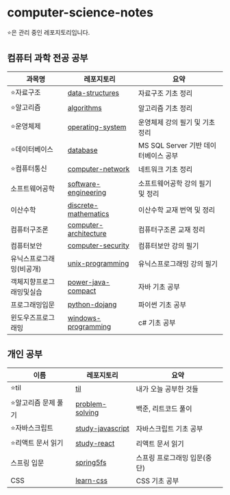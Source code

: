 # computer-science-notes

:star:은 관리 중인 레포지토리입니다.

## 컴퓨터 과학 전공 공부

| 과목명                   | 레포지토리                                                   | 요약                                 |
| ------------------------ | ------------------------------------------------------------ | ------------------------------------ |
| :star:자료구조           | [data-structures](https://github.com/leegwae/data-structures) | 자료구조 기초 정리                   |
| :star:알고리즘 | [algorithms](https://github.com/leegwae/algorithms) | 알고리즘 기초 정리 |
| :star:운영체제 | [operating-system](https://github.com/leegwae/operating-system) | 운영체제 강의 필기 및 기초 정리 |
| :star:데이터베이스 | [database](https://github.com/leegwae/database) | MS SQL Server 기반 데이터베이스 공부 |
| :star:컴퓨터통신         | [computer-network](https://github.com/leegwae/computer-network) | 네트워크 기초 정리                   |
| 소프트웨어공학 | [software-engineering](https://github.com/leegwae/software-engineering) | 소프트웨어공학 강의 필기 및 정리 |
| 이산수학 | [discrete-mathematics](https://github.com/leegwae/discrete-mathematics) | 이산수학 교재 번역 및 정리 |
| 컴퓨터구조론             | [computer-architecture](https://github.com/leegwae/computer-architecture) | 컴퓨터구조론 교재 정리               |
| 컴퓨터보안               | [computer-security](https://github.com/leegwae/computer-security) | 컴퓨터보안 강의 필기                 |
| 유닉스프로그래밍(비공개) | [unix-programming](https://github.com/leegwae/unix-programming) | 유닉스프로그래밍 강의 필기           |
| 객체지향프로그래밍및실습 | [power-java-compact](https://github.com/leegwae/power-java-compact) | 자바 기초 공부 |
| 프로그래밍입문 | [python-dojang](https://github.com/leegwae/python-dojang) | 파이썬 기초 공부 |
| 윈도우즈프로그래밍 | [windows-programming](https://github.com/leegwae/windows-programming) | c# 기초 공부 |



## 개인 공부

| 이름         | 레포지토리                                                   | 요약                   |
| ------------ | ------------------------------------------------------------ | ---------------------- |
| :star:til | [til](https://github.com/leegwae/til) | 내가 오늘 공부한 것들 |
| :star:알고리즘 문제 풀기 | [problem-solving](https://github.com/leegwae/problem-solving) | 백준, 리트코드 풀이 |
| :star:자바스크립트 | [study-javascript](https://github.com/leegwae/study-javascript) | 자바스크립트 기초 공부 |
| :star:리액트 문서 읽기 | [study-react](https://github.com/leegwae/study-react) | 리액트 문서 읽기 |
| 스프링 입문  | [spring5fs](https://github.com/leegwae/spring5fs)            | 스프링 프로그래밍 입문(중단) |
| CSS          | [learn-css](https://github.com/leegwae/learn-css)                        | CSS 기초 공부 |

